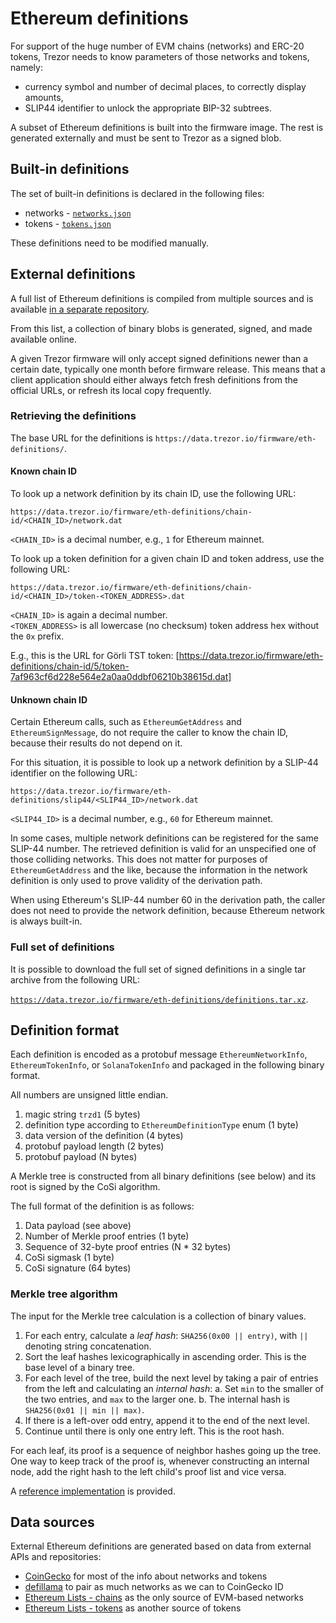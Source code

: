 # Ethereum definitions

For support of the huge number of EVM chains (networks) and ERC-20 tokens, Trezor needs
to know parameters of those networks and tokens, namely:

* currency symbol and number of decimal places, to correctly display amounts,
* SLIP44 identifier to unlock the appropriate BIP-32 subtrees.

A subset of Ethereum definitions is built into the firmware image. The rest is generated
externally and must be sent to Trezor as a signed blob.

## Built-in definitions

The set of built-in definitions is declared in the following files:
* networks - [`networks.json`](https://github.com/trezor/trezor-firmware/blob/master/common/defs/ethereum/networks.json)
* tokens - [`tokens.json`](https://github.com/trezor/trezor-firmware/blob/master/common/defs/ethereum/tokens.json)

These definitions need to be modified manually.

## External definitions

A full list of Ethereum definitions is compiled from multiple sources and is available
[in a separate repository](https://github.com/trezor/definitions).

From this list, a collection of binary blobs is generated, signed, and made available
online.

A given Trezor firmware will only accept signed definitions newer than a certain date,
typically one month before firmware release. This means that a client application should
either always fetch fresh definitions from the official URLs, or refresh its local copy
frequently.

### Retrieving the definitions

The base URL for the definitions is `https://data.trezor.io/firmware/eth-definitions/`.

#### Known chain ID

To look up a network definition by its chain ID, use the following URL:

`https://data.trezor.io/firmware/eth-definitions/chain-id/<CHAIN_ID>/network.dat`

`<CHAIN_ID>` is a decimal number, e.g., `1` for Ethereum mainnet.

To look up a token definition for a given chain ID and token address, use the following URL:

`https://data.trezor.io/firmware/eth-definitions/chain-id/<CHAIN_ID>/token-<TOKEN_ADDRESS>.dat`

`<CHAIN_ID>` is again a decimal number.<br>
`<TOKEN_ADDRESS>` is all lowercase (no checksum) token address hex without the `0x` prefix.

E.g., this is the URL for Görli TST token:
[https://data.trezor.io/firmware/eth-definitions/chain-id/5/token-7af963cf6d228e564e2a0aa0ddbf06210b38615d.dat]


#### Unknown chain ID

Certain Ethereum calls, such as `EthereumGetAddress` and `EthereumSignMessage`, do not
require the caller to know the chain ID, because their results do not depend on it.

For this situation, it is possible to look up a network definition by a SLIP-44
identifier on the following URL:

`https://data.trezor.io/firmware/eth-definitions/slip44/<SLIP44_ID>/network.dat`

`<SLIP44_ID>` is a decimal number, e.g., `60` for Ethereum mainnet.

In some cases, multiple network definitions can be registered for the same SLIP-44
number. The retrieved definition is valid for an unspecified one of those colliding
networks. This does not matter for purposes of `EthereumGetAddress` and the like,
because the information in the network definition is only used to prove validity of the
derivation path.

When using Ethereum's SLIP-44 number 60 in the derivation path, the caller does not need
to provide the network definition, because Ethereum network is always built-in.

### Full set of definitions

It is possible to download the full set of signed definitions in a single tar archive
from the following URL:

[`https://data.trezor.io/firmware/eth-definitions/definitions.tar.xz`](https://data.trezor.io/firmware/eth-definitions/definitions.tar.xz).

## Definition format

Each definition is encoded as a protobuf message `EthereumNetworkInfo`, `EthereumTokenInfo`, or `SolanaTokenInfo` and
packaged in the following binary format.

All numbers are unsigned little endian.

1. magic string `trzd1` (5 bytes)
2. definition type according to `EthereumDefinitionType` enum (1 byte)
3. data version of the definition (4 bytes)
4. protobuf payload length (2 bytes)
5. protobuf payload (N bytes)

A Merkle tree is constructed from all binary definitions (see below) and its root is
signed by the CoSi algorithm.

The full format of the definition is as follows:

1. Data payload (see above)
2. Number of Merkle proof entries (1 byte)
3. Sequence of 32-byte proof entries (N * 32 bytes)
4. CoSi sigmask (1 byte)
5. CoSi signature (64 bytes)

### Merkle tree algorithm

The input for the Merkle tree calculation is a collection of binary values.

1. For each entry, calculate a _leaf hash_: `SHA256(0x00 || entry)`, with `||` denoting
   string concatenation.
2. Sort the leaf hashes lexicographically in ascending order. This is the base level of
   a binary tree.
3. For each level of the tree, build the next level by taking a pair of entries from the
   left and calculating an _internal hash_:
   a. Set `min` to the smaller of the two entries, and `max` to the larger one.
   b. The internal hash is `SHA256(0x01 || min || max)`.
4. If there is a left-over odd entry, append it to the end of the next level.
5. Continue until there is only one entry left. This is the root hash.

For each leaf, its proof is a sequence of neighbor hashes going up the tree. One way to
keep track of the proof is, whenever constructing an internal node, add the right hash
to the left child's proof list and vice versa.

A [reference implementation](https://github.com/trezor/trezor-firmware/blob/master/python/src/trezorlib/merkle_tree.py) is provided.

## Data sources

External Ethereum definitions are generated based on data from external APIs and repositories:

* [CoinGecko](https://www.coingecko.com/) for most of the info about networks and tokens
* [defillama](https://defillama.com/) to pair as much networks as we can to CoinGecko ID
* [Ethereum Lists - chains](https://github.com/ethereum-lists/chains) as the only source of EVM-based networks
* [Ethereum Lists - tokens](https://github.com/ethereum-lists/tokens) as another source of tokens
